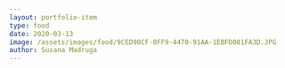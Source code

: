 ```yaml
---
layout: portfolio-item
type: food
date: 2020-03-13
image: /assets/images/food/9CED90CF-0FF9-4470-91AA-1EBFD081FA3D.JPG
author: Susana Madruga
---
```


